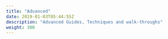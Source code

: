 ```yaml
---
title: "Advanced"
date: 2019-01-03T05:44:55Z
description: "Advanced Guides, Techniques and walk-throughs"
weight: 300
---
```

